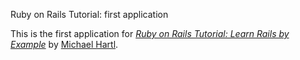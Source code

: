 Ruby on Rails Tutorial: first application


This is the first application for
[*Ruby on Rails Tutorial: Learn Rails by Example*](http://railstutorial.org/)
by [Michael Hartl](http://michaelhartl.com/).